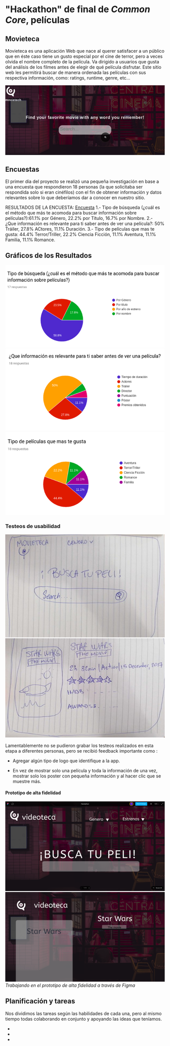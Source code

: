 # "Hackathon" de final de _Common Core_, películas

 ## Movieteca

Movieteca es una aplicación Web que nace al querer satisfacer a un público que en éste caso tiene un gusto especial por el cine de terror, pero a veces olvida el nombre completo de la película. Va dirigido a usuarios que gusta del análisis de los filmes antes de elegir de qué película disfrutar. Este sitio web les permitirá buscar de manera ordenada las películas con sus respectiva información, como: ratings, runtime, genre, etc...

 ![Pelis](Movieteca.png "Página Pelis") 

 ## Encuestas

El primer día del proyecto se realizó una pequeña investigación en base a una encuesta que respondieron 18 personas (la que solicitaba ser respondida solo si eran cinéfilos) con el fin de obtener información y datos relevantes sobre lo que deberíamos dar a conocer en nuestro sitio.

RESULTADOS DE LA ENCUESTA: [Encuesta](https://docs.google.com/forms/d/1O9Dz2TDckx_AJ71ZEVi1gz1XbMrgenVntsPM_q2BcVk/edit)
1.- Tipo de búsqueda (¿cuál es el método que más te acomoda para buscar información sobre películas?):61.1% por Género, 22.2% por Título, 16.7% por Nombre.
2.- ¿Que información es relevante para ti saber antes de ver una película?: 50% Tráiler, 27.8% ACtores, 11.1% Duración.
3.- Tipo de películas que mas te gusta: 44.4% Terror/Triller, 22.2% Ciencia Ficción, 11.1% Aventura, 11.1% Familia, 11.1% Romance.


 ## Gráficos de los Resultados

 ![Gráfico encuesta](encuesta1.png "Grafico encuesta")
 ![Gráfico encuesta](encuesta2.png "Grafico encuesta")
 ![Gráfico encuesta](encuesta3.png "Grafico encuesta")


### Testeos de usabilidad

![prototipo de baja fidelidad](sketch1.jpg)
![prototipo de baja fidelidad](sketch2.jpg)
 
Lamentablemente no se pudieron grabar los testeos realizados en esta etapa a diferentes personas, pero se recibió feedback importante como : 
 
 * Agregar algún tipo de logo que identifique a la app.

 * En vez de mostrar solo una película y toda la información de una vez, mostrar solo los poster con pequeña información y al hacer clic que se muestre más.

#### Prototipo de alta fidelidad
![pantallazo figma](pantallazo1.png)
![pantallazo figma](pantallazo2.png)
*Trabajando en el prototipo de alta fidelidad a través de Figma*



## Planificación y tareas

Nos dividimos las tareas según las habilidades de cada una, pero al mismo tiempo todas colaborando en conjunto y apoyando las ideas que teníamos.

* 
*
*



